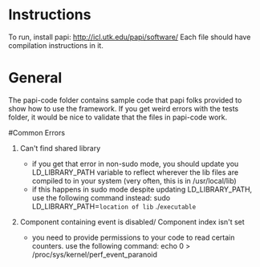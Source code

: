 # Instructions 
To run, install papi: http://icl.utk.edu/papi/software/
Each file should have compilation instructions in it. 

# General 
The papi-code folder contains sample code that papi folks provided to show how
to use the framework. If you get weird errors with the tests folder, it would be
nice to validate that the files in papi-code work. 

#Common Errors
1. Can't find shared library
    - if you get that error in non-sudo mode, you should update you
      LD_LIBRARY_PATH variable to reflect wherever the lib files are compiled to
      in your system (very often, this is in /usr/local/lib)
    - if this happens in sudo mode despite updating LD_LIBRARY_PATH, use the
      following command instead:
        sudo LD_LIBRARY_PATH=`location of lib` ./`executable`

2. Component containing event is disabled/ Component index isn't set 
    - you need to provide permissions to your code to read certain counters. use
      the following command:
        echo 0 > /proc/sys/kernel/perf_event_paranoid
